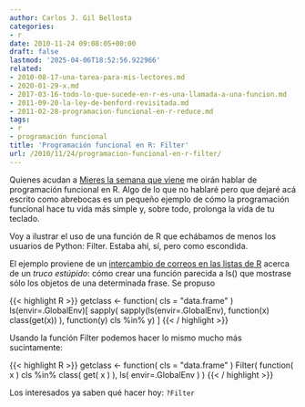 ```yaml
---
author: Carlos J. Gil Bellosta
categories:
- r
date: 2010-11-24 09:08:05+00:00
draft: false
lastmod: '2025-04-06T18:52:56.922966'
related:
- 2010-08-17-una-tarea-para-mis-lectores.md
- 2020-01-29-x.md
- 2017-03-16-todo-lo-que-sucede-en-r-es-una-llamada-a-una-funcion.md
- 2011-09-20-la-ley-de-benford-revisitada.md
- 2011-02-28-programacion-funcional-en-r-reduce.md
tags:
- r
- programación funcional
title: 'Programación funcional en R: Filter'
url: /2010/11/24/programacion-funcional-en-r-filter/
---
```


Quienes acudan a [Mieres la semana que viene](http://www.datanalytics.com/2010/10/29/ii-jornadas-de-usuarios-de-r/) me oirán hablar de programación funcional en R. Algo de lo que no hablaré pero que dejaré acá escrito como abrebocas es un pequeño ejemplo de cómo la programación funcional hace tu vida más simple y, sobre todo, prolonga la vida de tu teclado.

Voy a ilustrar el uso de una función de R que echábamos de menos los usuarios de Python: Filter. Estaba ahí, sí, pero como escondida.

El ejemplo proviene de un [intercambio de correos en las listas de R](https://stat.ethz.ch/pipermail/r-help/2010-November/258901.html) acerca de un _truco estúpido_: cómo crear una función parecida a ls() que mostrase sólo los objetos de una determinada frase. Se propuso


{{< highlight R >}}
getclass <- function( cls = "data.frame" ) ls(envir=.GlobalEnv)[
                sapply(
                    sapply(ls(envir=.GlobalEnv), function(x) class(get(x)) ),
                    function(y) cls %in% y)   ]
{{< / highlight >}}


Usando la función Filter podemos hacer lo mismo mucho más sucintamente:


{{< highlight R >}}
getclass <- function( cls = "data.frame" )
    Filter( function( x ) cls %in% class( get( x ) ),
                ls( envir=.GlobalEnv ) )
{{< / highlight >}}


Los interesados ya saben qué hacer hoy: `?Filter`